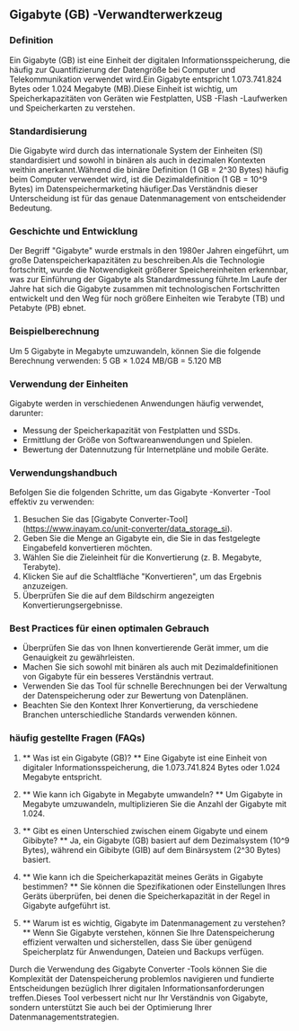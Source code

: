 ## Gigabyte (GB) -Verwandterwerkzeug

### Definition
Ein Gigabyte (GB) ist eine Einheit der digitalen Informationsspeicherung, die häufig zur Quantifizierung der Datengröße bei Computer und Telekommunikation verwendet wird.Ein Gigabyte entspricht 1.073.741.824 Bytes oder 1.024 Megabyte (MB).Diese Einheit ist wichtig, um Speicherkapazitäten von Geräten wie Festplatten, USB -Flash -Laufwerken und Speicherkarten zu verstehen.

### Standardisierung
Die Gigabyte wird durch das internationale System der Einheiten (SI) standardisiert und sowohl in binären als auch in dezimalen Kontexten weithin anerkannt.Während die binäre Definition (1 GB = 2^30 Bytes) häufig beim Computer verwendet wird, ist die Dezimaldefinition (1 GB = 10^9 Bytes) im Datenspeichermarketing häufiger.Das Verständnis dieser Unterscheidung ist für das genaue Datenmanagement von entscheidender Bedeutung.

### Geschichte und Entwicklung
Der Begriff "Gigabyte" wurde erstmals in den 1980er Jahren eingeführt, um große Datenspeicherkapazitäten zu beschreiben.Als die Technologie fortschritt, wurde die Notwendigkeit größerer Speichereinheiten erkennbar, was zur Einführung der Gigabyte als Standardmessung führte.Im Laufe der Jahre hat sich die Gigabyte zusammen mit technologischen Fortschritten entwickelt und den Weg für noch größere Einheiten wie Terabyte (TB) und Petabyte (PB) ebnet.

### Beispielberechnung
Um 5 Gigabyte in Megabyte umzuwandeln, können Sie die folgende Berechnung verwenden:
5 GB × 1.024 MB/GB = 5.120 MB

### Verwendung der Einheiten
Gigabyte werden in verschiedenen Anwendungen häufig verwendet, darunter:
- Messung der Speicherkapazität von Festplatten und SSDs.
- Ermittlung der Größe von Softwareanwendungen und Spielen.
- Bewertung der Datennutzung für Internetpläne und mobile Geräte.

### Verwendungshandbuch
Befolgen Sie die folgenden Schritte, um das Gigabyte -Konverter -Tool effektiv zu verwenden:
1. Besuchen Sie das [Gigabyte Converter-Tool] (https://www.inayam.co/unit-converter/data_storage_si).
2. Geben Sie die Menge an Gigabyte ein, die Sie in das festgelegte Eingabefeld konvertieren möchten.
3. Wählen Sie die Zieleinheit für die Konvertierung (z. B. Megabyte, Terabyte).
4. Klicken Sie auf die Schaltfläche "Konvertieren", um das Ergebnis anzuzeigen.
5. Überprüfen Sie die auf dem Bildschirm angezeigten Konvertierungsergebnisse.

### Best Practices für einen optimalen Gebrauch
- Überprüfen Sie das von Ihnen konvertierende Gerät immer, um die Genauigkeit zu gewährleisten.
- Machen Sie sich sowohl mit binären als auch mit Dezimaldefinitionen von Gigabyte für ein besseres Verständnis vertraut.
- Verwenden Sie das Tool für schnelle Berechnungen bei der Verwaltung der Datenspeicherung oder zur Bewertung von Datenplänen.
- Beachten Sie den Kontext Ihrer Konvertierung, da verschiedene Branchen unterschiedliche Standards verwenden können.

### häufig gestellte Fragen (FAQs)

1. ** Was ist ein Gigabyte (GB)? **
Eine Gigabyte ist eine Einheit von digitaler Informationsspeicherung, die 1.073.741.824 Bytes oder 1.024 Megabyte entspricht.

2. ** Wie kann ich Gigabyte in Megabyte umwandeln? **
Um Gigabyte in Megabyte umzuwandeln, multiplizieren Sie die Anzahl der Gigabyte mit 1.024.

3. ** Gibt es einen Unterschied zwischen einem Gigabyte und einem Gibibyte? **
Ja, ein Gigabyte (GB) basiert auf dem Dezimalsystem (10^9 Bytes), während ein Gibibyte (GIB) auf dem Binärsystem (2^30 Bytes) basiert.

4. ** Wie kann ich die Speicherkapazität meines Geräts in Gigabyte bestimmen? **
Sie können die Spezifikationen oder Einstellungen Ihres Geräts überprüfen, bei denen die Speicherkapazität in der Regel in Gigabyte aufgeführt ist.

5. ** Warum ist es wichtig, Gigabyte im Datenmanagement zu verstehen? **
Wenn Sie Gigabyte verstehen, können Sie Ihre Datenspeicherung effizient verwalten und sicherstellen, dass Sie über genügend Speicherplatz für Anwendungen, Dateien und Backups verfügen.

Durch die Verwendung des Gigabyte Converter -Tools können Sie die Komplexität der Datenspeicherung problemlos navigieren und fundierte Entscheidungen bezüglich Ihrer digitalen Informationsanforderungen treffen.Dieses Tool verbessert nicht nur Ihr Verständnis von Gigabyte, sondern unterstützt Sie auch bei der Optimierung Ihrer Datenmanagementstrategien.